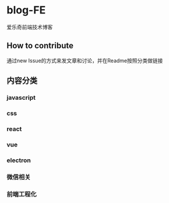 # blog-FE
爱乐奇前端技术博客

## How to contribute
通过new Issue的方式来发文章和讨论，并在Readme按照分类做链接

## 内容分类

### javascript

### css

### react

### vue

### electron

### 微信相关

### 前端工程化
